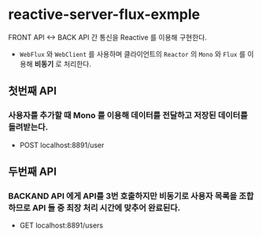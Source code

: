# reactive-server-flux-exmple

FRONT API <-> BACK API 간 통신을 Reactive 를 이용해 구현한다.

- `WebFlux` 와 `WebClient` 를 사용하며 클라이언트의  `Reactor` 의 `Mono` 와 `Flux` 를 이용해 **비동기** 로 처리한다.

## 첫번째 API
### 사용자를 추가할 때 Mono 를 이용해 데이터를 전달하고 저장된 데이터를 돌려받는다.
- POST localhost:8891/user

## 두번째 API
### BACKAND API 에게 API를 3번 호출하지만 비동기로 사용자 목록을 조합하므로 API 들 중 최장 처리 시간에 맞추어 완료된다.
- GET localhost:8891/users
